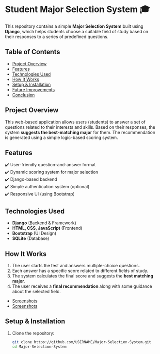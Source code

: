 # Student Major Selection System 🎓  

This repository contains a simple **Major Selection System** built using **Django**, which helps students choose a suitable field of study based on their responses to a series of predefined questions.

## Table of Contents  
- [Project Overview](#project-overview)  
- [Features](#features)  
- [Technologies Used](#technologies-used)  
- [How It Works](#how-it-works)  
- [Setup & Installation](#setup--installation)  
- [Future Improvements](#future-improvements)  
- [Conclusion](#conclusion)  

## Project Overview  
This web-based application allows users (students) to answer a set of questions related to their interests and skills. Based on their responses, the system **suggests the best-matching major** for them. The recommendation is generated using a simple logic-based scoring system.

## Features  
✔️ User-friendly question-and-answer format  
✔️ Dynamic scoring system for major selection  
✔️ Django-based backend  
✔️ Simple authentication system (optional)  
✔️ Responsive UI (using Bootstrap)  

## Technologies Used  
- **Django** (Backend & Framework)  
- **HTML, CSS, JavaScript** (Frontend)  
- **Bootstrap** (UI Design)  
- **SQLite** (Database)  

## How It Works  
1. The user starts the test and answers multiple-choice questions.  
2. Each answer has a specific score related to different fields of study.  
3. The system calculates the final score and suggests the **best matching major**.  
4. The user receives a **final recommendation** along with some guidance about the selected field.  

- [Screenshots](#screenshots/1.jpg)
- [Screenshots](#screenshots/2.jpg)  

## Setup & Installation  
1. Clone the repository:  
   ```bash
   git clone https://github.com/USERNAME/Major-Selection-System.git
   cd Major-Selection-System
